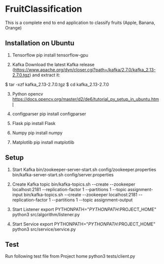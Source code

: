 # FruitClassification

This is a complete end to end application to classify fruits (Apple, Banana, Orange)

## Installation on Ubuntu

1. Tensorflow
pip install tensorflow-gpu

2. Kafka
Download the latest Kafka release (https://www.apache.org/dyn/closer.cgi?path=/kafka/2.7.0/kafka_2.13-2.7.0.tgz) and extract it:

$ tar -xzf kafka_2.13-2.7.0.tgz
$ cd kafka_2.13-2.7.0

3. Python opencv
https://docs.opencv.org/master/d2/de6/tutorial_py_setup_in_ubuntu.html

4. configparser
pip install configparser 

5. Flask
pip install Flask

6. Numpy
pip install numpy

7. Matplotlib
pip install matplotlib

## Setup

1. Start Kafka
bin/zookeeper-server-start.sh config/zookeeper.properties
bin/kafka-server-start.sh config/server.properties

2. Create Kafka topic
bin/kafka-topics.sh --create --zookeeper localhost:2181 --replication-factor 1 --partitions 1 --topic assignment-input
bin/kafka-topics.sh --create --zookeeper localhost:2181 --replication-factor 1 --partitions 1 --topic assignment-output

3. Start Listener
export PYTHONPATH="${PYTHONPATH}:$PROJECT_HOME"
python3 src/algorithm/listener.py

4. Start Service
export PYTHONPATH="${PYTHONPATH}:$PROJECT_HOME"
python3 src/service/service.py

## Test
Run following test file from Project home
python3 tests/client.py

